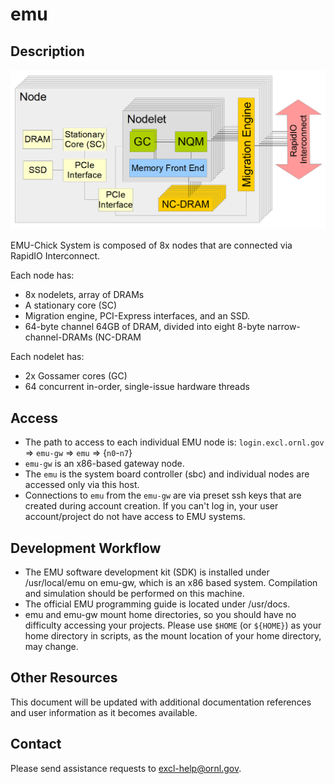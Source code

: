 # emu

## Description

![](../.gitbook/assets/emu-overview.png)

EMU-Chick System is composed of 8x nodes that are connected via RapidIO Interconnect.

Each node has:

* 8x nodelets, array of DRAMs
* A stationary core (SC)
* Migration engine, PCI-Express interfaces, and an SSD. 
* 64-byte channel 64GB of DRAM, divided into eight 8-byte narrow-channel-DRAMs (NC-DRAM

Each nodelet has:

* 2x Gossamer cores (GC)
* 64 concurrent in-order, single-issue hardware threads

## Access

* The path to access to each individual EMU node is: `login.excl.ornl.gov` ⇒ `emu-gw` ⇒ `emu` ⇒ {`n0`-`n7`}
* `emu-gw` is an x86-based gateway node.
* The `emu` is the system board controller (sbc) and individual nodes are accessed only via this host.
* Connections to `emu` from the `emu-gw` are via preset ssh keys that are created during account creation. If you can't log in, your user account/project do not have access to EMU systems.

## Development Workflow

* The EMU software development kit (SDK) is installed under /usr/local/emu on emu-gw, which is an x86 based system. Compilation and simulation should be performed on this machine.
* The official EMU programming guide is located under /usr/docs.
* emu and emu-gw mount home directories, so you should have no difficulty accessing your projects. Please use `$HOME` (or `${HOME}`) as your home directory in scripts, as the mount location of your home directory, may change.

## Other Resources

This document will be updated with additional documentation references and user information as it becomes available.

## Contact

Please send assistance requests to excl-help@ornl.gov.
